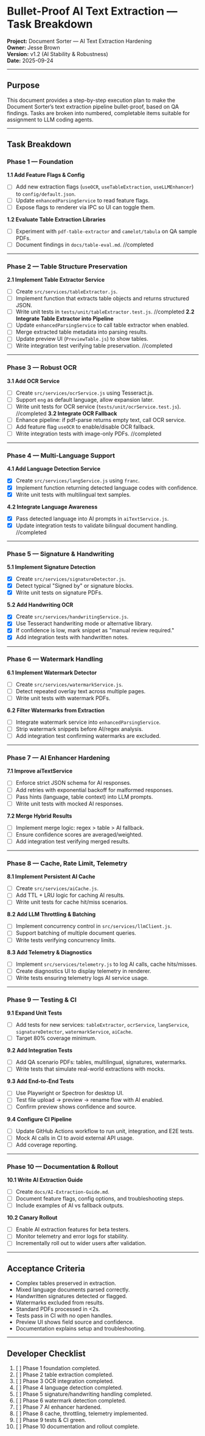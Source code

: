 # Bullet-Proof AI Text Extraction — Task Breakdown
**Project:** Document Sorter — AI Text Extraction Hardening  
**Owner:** Jesse Brown  
**Version:** v1.2 (AI Stability & Robustness)  
**Date:** 2025-09-24  

---

## Purpose
This document provides a step-by-step execution plan to make the Document Sorter’s text extraction pipeline bullet-proof, based on QA findings. Tasks are broken into numbered, completable items suitable for assignment to LLM coding agents.  

---

## Task Breakdown

### Phase 1 — Foundation
**1.1 Add Feature Flags & Config**
- [ ] Add new extraction flags (`useOCR`, `useTableExtraction`, `useLLMEnhancer`) to `config/default.json`.
- [ ] Update `enhancedParsingService` to read feature flags.
- [ ] Expose flags to renderer via IPC so UI can toggle them.

**1.2 Evaluate Table Extraction Libraries**
- [ ] Experiment with `pdf-table-extractor` and `camelot/tabula` on QA sample PDFs.
- [ ] Document findings in `docs/table-eval.md`.
//completed
---

### Phase 2 — Table Structure Preservation
**2.1 Implement Table Extractor Service**
- [ ] Create `src/services/tableExtractor.js`.
- [ ] Implement function that extracts table objects and returns structured JSON.
- [ ] Write unit tests in `tests/unit/tableExtractor.test.js`.
//completed
**2.2 Integrate Table Extractor into Pipeline**
- [ ] Update `enhancedParsingService` to call table extractor when enabled.
- [ ] Merge extracted table metadata into parsing results.
- [ ] Update preview UI (`PreviewTable.js`) to show tables.
- [ ] Write integration test verifying table preservation.
//completed
---

### Phase 3 — Robust OCR
**3.1 Add OCR Service**
- [ ] Create `src/services/ocrService.js` using Tesseract.js.
- [ ] Support `eng` as default language, allow expansion later.
- [ ] Write unit tests for OCR service (`tests/unit/ocrService.test.js`).
//completed
**3.2 Integrate OCR Fallback**
- [ ] Enhance pipeline: if pdf-parse returns empty text, call OCR service.
- [ ] Add feature flag `useOCR` to enable/disable OCR fallback.
- [ ] Write integration tests with image-only PDFs.
//completed
---

### Phase 4 — Multi-Language Support
**4.1 Add Language Detection Service**
- [x] Create `src/services/langService.js` using `franc`.
- [x] Implement function returning detected language codes with confidence.
- [x] Write unit tests with multilingual text samples.

**4.2 Integrate Language Awareness**
- [x] Pass detected language into AI prompts in `aiTextService.js`.
- [x] Update integration tests to validate bilingual document handling.
//completed
---

### Phase 5 — Signature & Handwriting
**5.1 Implement Signature Detection**
- [x] Create `src/services/signatureDetector.js`.
- [x] Detect typical "Signed by" or signature blocks.
- [x] Write unit tests on signature PDFs.

**5.2 Add Handwriting OCR**
- [x] Create `src/services/handwritingService.js`.
- [x] Use Tesseract handwriting mode or alternative library.
- [x] If confidence is low, mark snippet as "manual review required."
- [x] Add integration tests with handwritten notes.

---

### Phase 6 — Watermark Handling
**6.1 Implement Watermark Detector**
- [ ] Create `src/services/watermarkService.js`.
- [ ] Detect repeated overlay text across multiple pages.
- [ ] Write unit tests with watermark PDFs.

**6.2 Filter Watermarks from Extraction**
- [ ] Integrate watermark service into `enhancedParsingService`.
- [ ] Strip watermark snippets before AI/regex analysis.
- [ ] Add integration test confirming watermarks are excluded.

---

### Phase 7 — AI Enhancer Hardening
**7.1 Improve aiTextService**
- [ ] Enforce strict JSON schema for AI responses.
- [ ] Add retries with exponential backoff for malformed responses.
- [ ] Pass hints (language, table context) into LLM prompts.
- [ ] Write unit tests with mocked AI responses.

**7.2 Merge Hybrid Results**
- [ ] Implement merge logic: regex > table > AI fallback.
- [ ] Ensure confidence scores are averaged/weighted.
- [ ] Add integration test verifying merged results.

---

### Phase 8 — Cache, Rate Limit, Telemetry
**8.1 Implement Persistent AI Cache**
- [ ] Create `src/services/aiCache.js`.
- [ ] Add TTL + LRU logic for caching AI results.
- [ ] Write unit tests for cache hit/miss scenarios.

**8.2 Add LLM Throttling & Batching**
- [ ] Implement concurrency control in `src/services/llmClient.js`.
- [ ] Support batching of multiple document queries.
- [ ] Write tests verifying concurrency limits.

**8.3 Add Telemetry & Diagnostics**
- [ ] Implement `src/services/telemetry.js` to log AI calls, cache hits/misses.
- [ ] Create diagnostics UI to display telemetry in renderer.
- [ ] Write tests ensuring telemetry logs AI service usage.

---

### Phase 9 — Testing & CI
**9.1 Expand Unit Tests**
- [ ] Add tests for new services: `tableExtractor`, `ocrService`, `langService`, `signatureDetector`, `watermarkService`, `aiCache`.
- [ ] Target 80% coverage minimum.

**9.2 Add Integration Tests**
- [ ] Add QA scenario PDFs: tables, multilingual, signatures, watermarks.
- [ ] Write tests that simulate real-world extractions with mocks.

**9.3 Add End-to-End Tests**
- [ ] Use Playwright or Spectron for desktop UI.
- [ ] Test file upload → preview → rename flow with AI enabled.
- [ ] Confirm preview shows confidence and source.

**9.4 Configure CI Pipeline**
- [ ] Update GitHub Actions workflow to run unit, integration, and E2E tests.
- [ ] Mock AI calls in CI to avoid external API usage.
- [ ] Add coverage reporting.

---

### Phase 10 — Documentation & Rollout
**10.1 Write AI Extraction Guide**
- [ ] Create `docs/AI-Extraction-Guide.md`.
- [ ] Document feature flags, config options, and troubleshooting steps.
- [ ] Include examples of AI vs fallback outputs.

**10.2 Canary Rollout**
- [ ] Enable AI extraction features for beta testers.
- [ ] Monitor telemetry and error logs for stability.
- [ ] Incrementally roll out to wider users after validation.

---

## Acceptance Criteria
- Complex tables preserved in extraction.
- Mixed language documents parsed correctly.
- Handwritten signatures detected or flagged.
- Watermarks excluded from results.
- Standard PDFs processed in <2s.
- Tests pass in CI with no open handles.
- Preview UI shows field source and confidence.
- Documentation explains setup and troubleshooting.

---

## Developer Checklist
1. [ ] Phase 1 foundation completed.  
2. [ ] Phase 2 table extraction completed.  
3. [ ] Phase 3 OCR integration completed.  
4. [ ] Phase 4 language detection completed.  
5. [ ] Phase 5 signature/handwriting handling completed.  
6. [ ] Phase 6 watermark detection completed.  
7. [ ] Phase 7 AI enhancer hardened.  
8. [ ] Phase 8 cache, throttling, telemetry implemented.  
9. [ ] Phase 9 tests & CI green.  
10. [ ] Phase 10 documentation and rollout complete.  